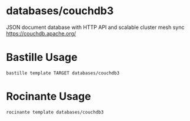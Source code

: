 # databases/couchdb3
JSON document database with HTTP API and scalable cluster mesh sync
https://couchdb.apache.org/

# Bastille Usage
```shell
bastille template TARGET databases/couchdb3
```

# Rocinante Usage
```shell
rocinante template databases/couchdb3
```
